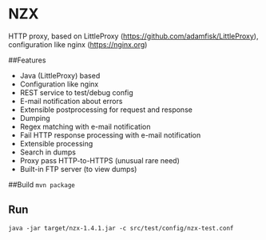 # NZX
HTTP proxy, based on LittleProxy (https://github.com/adamfisk/LittleProxy), configuration like nginx (https://nginx.org)

##Features
* Java (LittleProxy) based
* Configuration like nginx
* REST service to test/debug config
* E-mail notification about errors
* Extensible postprocessing for request and response 
 * Dumping
 * Regex matching with e-mail notification
 * Fail HTTP response processing with e-mail notification
* Extensible processing
 * Search in dumps
* Proxy pass HTTP-to-HTTPS (unusual rare need) 
* Built-in FTP server (to view dumps) 


##Build
``mvn package``

## Run
``java -jar target/nzx-1.4.1.jar -c src/test/config/nzx-test.conf``
